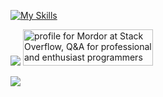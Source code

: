 [![My Skills](https://skillicons.dev/icons?i=html,css,tailwind,bootstrap,js,jquery,react,redux,ts,nextjs,nodejs,express,electron,mysql,mongodb,firebase,git,vscode,visualstudio,npm,regex,vite,postman,heroku,jest,wordpress,github,discordjs,cloudflare,linux&perline=5)](https://skillicons.dev)

<img src='https://www.codewars.com/users/Mordorrr/badges/large'>
<a href="https://stackoverflow.com/users/19511737/mordor"><img src="https://stackoverflow.com/users/flair/19511737.png" width="208" height="58" alt="profile for Mordor at Stack Overflow, Q&amp;A for professional and enthusiast programmers" title="profile for Mordor at Stack Overflow, Q&amp;A for professional and enthusiast programmers"></a>

<a><img src='https://api.roadmap.sh/v1-badge/tall/6463fba1410780a6d9b65277?variant=dark'></a>


